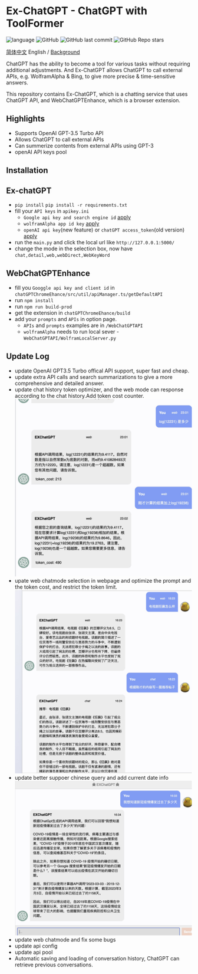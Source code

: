 # Ex-ChatGPT - ChatGPT with ToolFormer

![language](https://img.shields.io/badge/language-python-blue) ![GitHub](https://img.shields.io/github/license/circlestarzero/EX-chatGPT) ![GitHub last commit](https://img.shields.io/github/last-commit/circlestarzero/EX-chatGPT) ![GitHub Repo stars](https://img.shields.io/github/stars/circlestarzero/EX-chatGPT?style=social)

[简体中文](./README.md) English / [Background](./BACKGROUND.md)

ChatGPT has the ability to become a tool for various tasks without requiring additional adjustments. And Ex-ChatGPT allows ChatGPT to call external APIs, e.g. WolframAlpha & Bing, to give more precise & time-sensitive answers.

This repository contains Ex-ChatGPT, which is a chatting service that uses ChatGPT API, and WebChatGPTEnhance, which is a browser extension.

## Highlights

- Supports OpenAI GPT-3.5 Turbo API
- Allows ChatGPT to call external APIs
- Can summerize contents from external APIs using GPT-3
- openAI API keys pool
## Installation

## Ex-chatGPT

- `pip install`
`pip install -r requirements.txt`
- fill your `API keys` in `apikey.ini`
  - `Google api key and search engine id` [apply](https://developers.google.com/custom-search/v1/overview?hl=en)
  - `wolframAlpha app id key` [apply](https://products.wolframalpha.com/api/)
  - `openAI api key`(new feature) or `chatGPT access_token`(old version) [apply](https://platform.openai.com)
- run the `main.py` and click the local url like `http://127.0.0.1:5000/`
- change the mode in the selection box, now have `chat,detail,web,webDirect,WebKeyWord`

## WebChatGPTEnhance

- fill you `Googgle api key and client id` in `chatGPTChromeEhance/src/util/apiManager.ts/getDefaultAPI`
- run `npm install`
- run `npm run build-prod`
- get the extension in `chatGPTChromeEhance/build`
- add your `prompts` and `APIs` in option page.
  - `APIs` and `prompts` examples are in `/WebChatGPTAPI`
  - `wolframAlpha` needs to run local sever - `WebChatGPTAPI/WolframLocalServer.py`

## Update Log

- update OpenAI GPT3.5 Turbo offical API support, super fast and cheap.
- update extra API calls and search summarizations to give a more comprehensive and detailed answer.
- update chat history token optimizer, and the web mode can response according to the chat history.Add token cost counter.
![history](img/webHistory.jpg)
- upate web chatmode selection in webpage and optimize the prompt and the token cost, and restrict the token limit.
![mode](img/mode.jpg)
- update better suppoer chinese query and add current date info
![date](img/date.jpg)
- update web chatmode and fix some bugs
- update api config
- update api pool
- Automatic saving and loading of conversation history, ChatGPT can retrieve previous conversations.
  